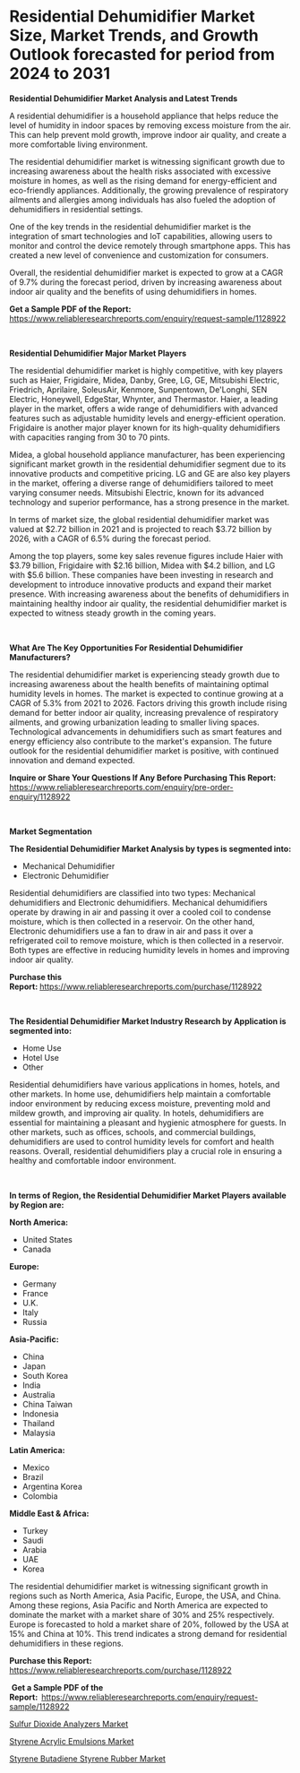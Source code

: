 <p><h1>Residential Dehumidifier Market Size, Market Trends, and Growth Outlook forecasted for period from 2024 to 2031</h1></p><p><strong>Residential Dehumidifier Market Analysis and Latest Trends</strong></p>
<p><p>A residential dehumidifier is a household appliance that helps reduce the level of humidity in indoor spaces by removing excess moisture from the air. This can help prevent mold growth, improve indoor air quality, and create a more comfortable living environment.</p><p>The residential dehumidifier market is witnessing significant growth due to increasing awareness about the health risks associated with excessive moisture in homes, as well as the rising demand for energy-efficient and eco-friendly appliances. Additionally, the growing prevalence of respiratory ailments and allergies among individuals has also fueled the adoption of dehumidifiers in residential settings.</p><p>One of the key trends in the residential dehumidifier market is the integration of smart technologies and IoT capabilities, allowing users to monitor and control the device remotely through smartphone apps. This has created a new level of convenience and customization for consumers.</p><p>Overall, the residential dehumidifier market is expected to grow at a CAGR of 9.7% during the forecast period, driven by increasing awareness about indoor air quality and the benefits of using dehumidifiers in homes.</p></p>
<p><strong>Get a Sample PDF of the Report:&nbsp;</strong> <a href="https://www.reliableresearchreports.com/enquiry/request-sample/1128922">https://www.reliableresearchreports.com/enquiry/request-sample/1128922</a></p>
<p>&nbsp;</p>
<p><strong>Residential Dehumidifier Major Market Players</strong></p>
<p><p>The residential dehumidifier market is highly competitive, with key players such as Haier, Frigidaire, Midea, Danby, Gree, LG, GE, Mitsubishi Electric, Friedrich, Aprilaire, SoleusAir, Kenmore, Sunpentown, De'Longhi, SEN Electric, Honeywell, EdgeStar, Whynter, and Thermastor. Haier, a leading player in the market, offers a wide range of dehumidifiers with advanced features such as adjustable humidity levels and energy-efficient operation. Frigidaire is another major player known for its high-quality dehumidifiers with capacities ranging from 30 to 70 pints.</p><p>Midea, a global household appliance manufacturer, has been experiencing significant market growth in the residential dehumidifier segment due to its innovative products and competitive pricing. LG and GE are also key players in the market, offering a diverse range of dehumidifiers tailored to meet varying consumer needs. Mitsubishi Electric, known for its advanced technology and superior performance, has a strong presence in the market.</p><p>In terms of market size, the global residential dehumidifier market was valued at $2.72 billion in 2021 and is projected to reach $3.72 billion by 2026, with a CAGR of 6.5% during the forecast period.</p><p>Among the top players, some key sales revenue figures include Haier with $3.79 billion, Frigidaire with $2.16 billion, Midea with $4.2 billion, and LG with $5.6 billion. These companies have been investing in research and development to introduce innovative products and expand their market presence. With increasing awareness about the benefits of dehumidifiers in maintaining healthy indoor air quality, the residential dehumidifier market is expected to witness steady growth in the coming years.</p></p>
<p>&nbsp;</p>
<p><strong>What Are The Key Opportunities For Residential Dehumidifier Manufacturers?</strong></p>
<p><p>The residential dehumidifier market is experiencing steady growth due to increasing awareness about the health benefits of maintaining optimal humidity levels in homes. The market is expected to continue growing at a CAGR of 5.3% from 2021 to 2026. Factors driving this growth include rising demand for better indoor air quality, increasing prevalence of respiratory ailments, and growing urbanization leading to smaller living spaces. Technological advancements in dehumidifiers such as smart features and energy efficiency also contribute to the market's expansion. The future outlook for the residential dehumidifier market is positive, with continued innovation and demand expected.</p></p>
<p><strong>Inquire or Share Your Questions If Any Before Purchasing This Report:</strong> <a href="https://www.reliableresearchreports.com/enquiry/pre-order-enquiry/1128922">https://www.reliableresearchreports.com/enquiry/pre-order-enquiry/1128922</a></p>
<p>&nbsp;</p>
<p><strong>Market Segmentation</strong></p>
<p><strong>The Residential Dehumidifier Market Analysis by types is segmented into:</strong></p>
<p><ul><li>Mechanical Dehumidifier</li><li>Electronic Dehumidifier</li></ul></p>
<p><p>Residential dehumidifiers are classified into two types: Mechanical dehumidifiers and Electronic dehumidifiers. Mechanical dehumidifiers operate by drawing in air and passing it over a cooled coil to condense moisture, which is then collected in a reservoir. On the other hand, Electronic dehumidifiers use a fan to draw in air and pass it over a refrigerated coil to remove moisture, which is then collected in a reservoir. Both types are effective in reducing humidity levels in homes and improving indoor air quality.</p></p>
<p><strong>Purchase this Report:&nbsp;</strong><a href="https://www.reliableresearchreports.com/purchase/1128922">https://www.reliableresearchreports.com/purchase/1128922</a></p>
<p>&nbsp;</p>
<p><strong>The Residential Dehumidifier Market Industry Research by Application is segmented into:</strong></p>
<p><ul><li>Home Use</li><li>Hotel Use</li><li>Other</li></ul></p>
<p><p>Residential dehumidifiers have various applications in homes, hotels, and other markets. In home use, dehumidifiers help maintain a comfortable indoor environment by reducing excess moisture, preventing mold and mildew growth, and improving air quality. In hotels, dehumidifiers are essential for maintaining a pleasant and hygienic atmosphere for guests. In other markets, such as offices, schools, and commercial buildings, dehumidifiers are used to control humidity levels for comfort and health reasons. Overall, residential dehumidifiers play a crucial role in ensuring a healthy and comfortable indoor environment.</p></p>
<p>&nbsp;</p>
<p><strong>In terms of Region, the Residential Dehumidifier Market Players available by Region are:</strong></p>
<p>
    <p> <strong> North America: </strong>
        <ul>
            <li>United States</li>
            <li>Canada</li>
        </ul>
        </p> 
    <p> <strong> Europe: </strong>
        <ul>
            <li>Germany</li>
            <li>France</li>
            <li>U.K.</li>
            <li>Italy</li>
            <li>Russia</li>
        </ul>
        </p> 
    <p> <strong> Asia-Pacific: </strong>
        <ul>
            <li>China</li>
            <li>Japan</li>
            <li>South Korea</li>
            <li>India</li>
            <li>Australia</li>
            <li>China Taiwan</li>
            <li>Indonesia</li>
            <li>Thailand</li>
            <li>Malaysia</li>
        </ul>
        </p> 
    <p> <strong> Latin America: </strong>
        <ul>
            <li>Mexico</li>
            <li>Brazil</li>
            <li>Argentina Korea</li>
            <li>Colombia</li>
        </ul>
        </p> 
    <p> <strong> Middle East & Africa: </strong>
        <ul>
            <li>Turkey</li>
            <li>Saudi</li>
            <li>Arabia</li>
            <li>UAE</li>
            <li>Korea</li>
        </ul>
    </p>
    </p>
<p><p>The residential dehumidifier market is witnessing significant growth in regions such as North America, Asia Pacific, Europe, the USA, and China. Among these regions, Asia Pacific and North America are expected to dominate the market with a market share of 30% and 25% respectively. Europe is forecasted to hold a market share of 20%, followed by the USA at 15% and China at 10%. This trend indicates a strong demand for residential dehumidifiers in these regions.</p></p>
<p><strong>Purchase this Report: </strong><a href="https://www.reliableresearchreports.com/purchase/1128922">https://www.reliableresearchreports.com/purchase/1128922</a></p>
<p>&nbsp;<strong>Get a Sample PDF of the Report:&nbsp;&nbsp;</strong><a href="https://www.reliableresearchreports.com/enquiry/request-sample/1128922">https://www.reliableresearchreports.com/enquiry/request-sample/1128922</a></p>
<p><strong></strong></p>
<p><p><a href="https://cute-banjo-8ca.notion.site/Sulfur-Dioxide-Analyzers-Market-Size-Focuses-on-Market-Dynamics-In-Depth-Analysis-and-Future-Projec-eec880c8ea9c49e8a61ad3523d406d57">Sulfur Dioxide Analyzers Market</a></p><p><a href="https://shimmer-gardenia-37a.notion.site/Styrene-Acrylic-Emulsions-Market-Size-Market-Trends-and-Growth-Outlook-forecasted-for-period-from--ee78601d5b4f412ba5b94a0276be80d0">Styrene Acrylic Emulsions Market</a></p><p><a href="https://unruly-ladybug-44b.notion.site/Styrene-Butadiene-Styrene-Rubber-Market-Size-Share-Trends-Analysis-Report-By-Application-Regiona-29f13103679a4723b3c3f12fd86b3f40">Styrene Butadiene Styrene Rubber Market</a></p></p>